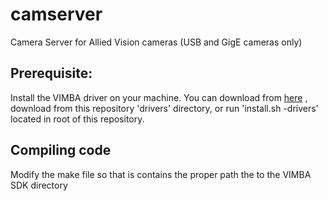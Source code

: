 # camserver
Camera Server for Allied Vision cameras (USB and GigE cameras only)

## Prerequisite:  
Install the VIMBA driver on your machine.  You can download from [here](https://www.alliedvision.com/en/products/software.html)
, download from this repository 'drivers' directory, or run 'install.sh -drivers' located in root of this repository. 

## Compiling code
Modify the make file so that is contains the proper path the to the VIMBA SDK directory
